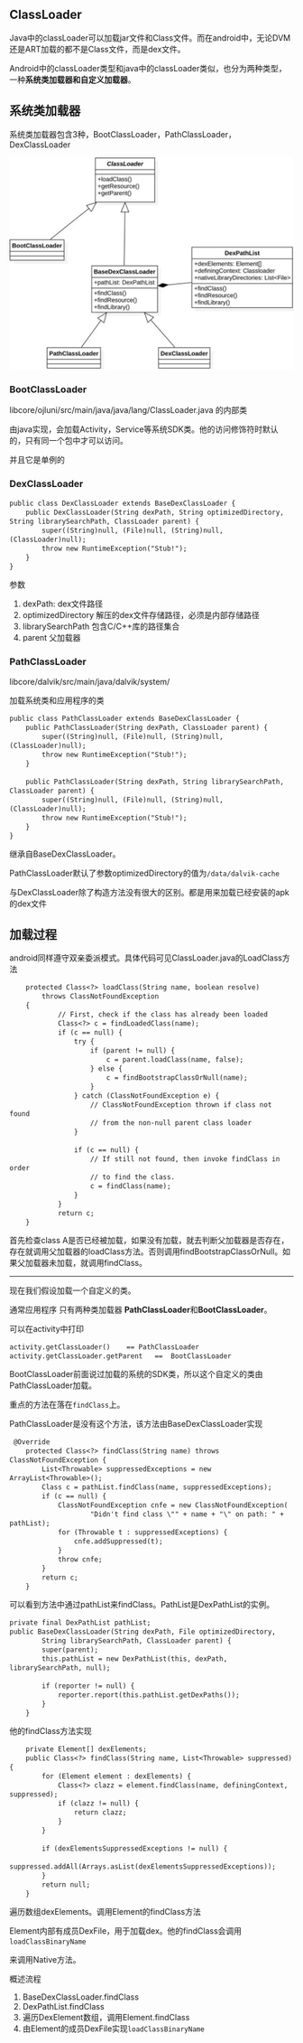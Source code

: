 ## 	ClassLoader

Java中的classLoader可以加载jar文件和Class文件。而在android中，无论DVM还是ART加载的都不是Class文件，而是dex文件。

Android中的classLoader类型和java中的classLoader类似，也分为两种类型，一种**系统类加载器和自定义加载器**。

## 系统类加载器

系统类加载器包含3种，BootClassLoader，PathClassLoader，DexClassLoader

![](image/640c.png)

### BootClassLoader

libcore/ojluni/src/main/java/java/lang/ClassLoader.java 的内部类

由java实现，会加载Activity，Service等系统SDK类。他的访问修饰符时默认的，只有同一个包中才可以访问。

并且它是单例的





### DexClassLoader

```
public class DexClassLoader extends BaseDexClassLoader {
    public DexClassLoader(String dexPath, String optimizedDirectory, String librarySearchPath, ClassLoader parent) {
        super((String)null, (File)null, (String)null, (ClassLoader)null);
        throw new RuntimeException("Stub!");
    }
}
```

参数

1. dexPath: dex文件路径
2. optimizedDirectory 解压的dex文件存储路径，必须是内部存储路径
3. librarySearchPath 包含C/C++库的路径集合
4. parent 父加载器

### PathClassLoader

libcore/dalvik/src/main/java/dalvik/system/

加载系统类和应用程序的类

```
public class PathClassLoader extends BaseDexClassLoader {
    public PathClassLoader(String dexPath, ClassLoader parent) {
        super((String)null, (File)null, (String)null, (ClassLoader)null);
        throw new RuntimeException("Stub!");
    }

    public PathClassLoader(String dexPath, String librarySearchPath, ClassLoader parent) {
        super((String)null, (File)null, (String)null, (ClassLoader)null);
        throw new RuntimeException("Stub!");
    }
}
```

继承自BaseDexClassLoader。

PathClassLoader默认了参数optimizedDirectory的值为`/data/dalvik-cache`

与DexClassLoader除了构造方法没有很大的区别。都是用来加载已经安装的apk的dex文件



## 加载过程

android同样遵守双亲委派模式。具体代码可见ClassLoader.java的LoadClass方法

```
    protected Class<?> loadClass(String name, boolean resolve)
        throws ClassNotFoundException
    {
            // First, check if the class has already been loaded
            Class<?> c = findLoadedClass(name);
            if (c == null) {
                try {
                    if (parent != null) {
                        c = parent.loadClass(name, false);
                    } else {
                        c = findBootstrapClassOrNull(name);
                    }
                } catch (ClassNotFoundException e) {
                    // ClassNotFoundException thrown if class not found
                    // from the non-null parent class loader
                }

                if (c == null) {
                    // If still not found, then invoke findClass in order
                    // to find the class.
                    c = findClass(name);
                }
            }
            return c;
    }
```

首先检查class A是否已经被加载，如果没有加载，就去判断父加载器是否存在，存在就调用父加载器的loadClass方法。否则调用findBootstrapClassOrNull。如果父加载器未加载，就调用findClass。

------

现在我们假设加载一个自定义的类。

通常应用程序 只有两种类加载器 **PathClassLoader**和**BootClassLoader**。

可以在activity中打印

```
activity.getClassLoader()    == PathClassLoader
activity.getClassLoader.getParent   ==  BootClassLoader
```

BootClassLoader前面说过加载的系统的SDK类，所以这个自定义的类由PathClassLoader加载。

重点的方法在落在`findClass`上。

PathClassLoader是没有这个方法，该方法由BaseDexClassLoader实现

```
 @Override
    protected Class<?> findClass(String name) throws ClassNotFoundException {
        List<Throwable> suppressedExceptions = new ArrayList<Throwable>();
        Class c = pathList.findClass(name, suppressedExceptions);
        if (c == null) {
            ClassNotFoundException cnfe = new ClassNotFoundException(
                    "Didn't find class \"" + name + "\" on path: " + pathList);
            for (Throwable t : suppressedExceptions) {
                cnfe.addSuppressed(t);
            }
            throw cnfe;
        }
        return c;
    }
```

可以看到方法中通过pathList来findClass。PathList是DexPathList的实例。

```
private final DexPathList pathList;
public BaseDexClassLoader(String dexPath, File optimizedDirectory,
        String librarySearchPath, ClassLoader parent) {
        super(parent);
        this.pathList = new DexPathList(this, dexPath, librarySearchPath, null);

        if (reporter != null) {
            reporter.report(this.pathList.getDexPaths());
        }
    }
```

他的findClass方法实现

```
    private Element[] dexElements;
    public Class<?> findClass(String name, List<Throwable> suppressed) {
        for (Element element : dexElements) {
            Class<?> clazz = element.findClass(name, definingContext, suppressed);
            if (clazz != null) {
                return clazz;
            }
        }

        if (dexElementsSuppressedExceptions != null) {
            suppressed.addAll(Arrays.asList(dexElementsSuppressedExceptions));
        }
        return null;
    }
```

遍历数组dexElements。调用Element的findClass方法

Element内部有成员DexFile，用于加载dex。他的findClass会调用 `loadClassBinaryName `

来调用Native方法。



概述流程

1. BaseDexClassLoader.findClass
2. DexPathList.findClass
3. 遍历DexElement数组，调用Element.findClass
4. 由Element的成员DexFile实现`loadClassBinaryName `